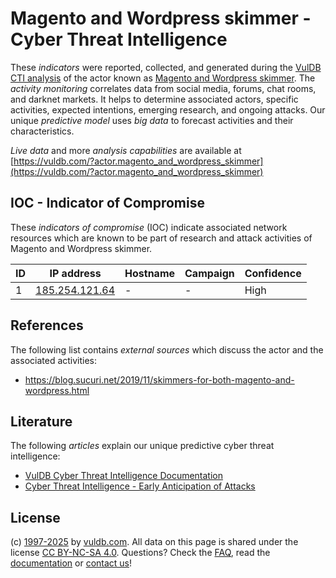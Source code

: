 # Magento and Wordpress skimmer - Cyber Threat Intelligence

These _indicators_ were reported, collected, and generated during the [VulDB CTI analysis](https://vuldb.com/?kb.cti) of the actor known as [Magento and Wordpress skimmer](https://vuldb.com/?actor.magento_and_wordpress_skimmer). The _activity monitoring_ correlates data from social media, forums, chat rooms, and darknet markets. It helps to determine associated actors, specific activities, expected intentions, emerging research, and ongoing attacks. Our unique _predictive model_ uses _big data_ to forecast activities and their characteristics.

_Live data_ and more _analysis capabilities_ are available at [https://vuldb.com/?actor.magento_and_wordpress_skimmer](https://vuldb.com/?actor.magento_and_wordpress_skimmer)

## IOC - Indicator of Compromise

These _indicators of compromise_ (IOC) indicate associated network resources which are known to be part of research and attack activities of Magento and Wordpress skimmer.

ID | IP address | Hostname | Campaign | Confidence
-- | ---------- | -------- | -------- | ----------
1 | [185.254.121.64](https://vuldb.com/?ip.185.254.121.64) | - | - | High

## References

The following list contains _external sources_ which discuss the actor and the associated activities:

* https://blog.sucuri.net/2019/11/skimmers-for-both-magento-and-wordpress.html

## Literature

The following _articles_ explain our unique predictive cyber threat intelligence:

* [VulDB Cyber Threat Intelligence Documentation](https://vuldb.com/?kb.cti)
* [Cyber Threat Intelligence - Early Anticipation of Attacks](https://www.scip.ch/en/?labs.20201022)

## License

(c) [1997-2025](https://vuldb.com/?kb.changelog) by [vuldb.com](https://vuldb.com/?kb.about). All data on this page is shared under the license [CC BY-NC-SA 4.0](https://creativecommons.org/licenses/by-nc-sa/4.0/). Questions? Check the [FAQ](https://vuldb.com/?kb.faq), read the [documentation](https://vuldb.com/?kb) or [contact us](https://vuldb.com/?contact)!
